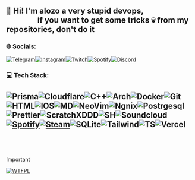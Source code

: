 ## 👋 Hi! I'm alozo a very stupid devops,<br>&emsp;&emsp;&emsp;&emsp;if you want to get some tricks 💀 from my repositories, don't do it
### 🌐 Socials:
[![Telegram](https://ziadoua.github.io/m3-Markdown-Badges/badges/Telegram/telegram1.svg)](https://t.me/alozoOOF)[![Instagram](https://ziadoua.github.io/m3-Markdown-Badges/badges/Instagram/instagram3.svg)](https://instagram.com/alozooof)[![Twitch](https://ziadoua.github.io/m3-Markdown-Badges/badges/Twitch/twitch1.svg)](https://twitch.tv/alozooff)[![Spotify](https://ziadoua.github.io/m3-Markdown-Badges/badges/Spotify/spotify3.svg)](https://spotify-github-profile.kittinanx.com/api/view?uid=q42pammpdcvzg0s79497hjbua&redirect=true)[![Discord](https://ziadoua.github.io/m3-Markdown-Badges/badges/Discord/discord1.svg)](https://discord.gg/6HyNhjQupn)

### 💻 Tech Stack:
![Prisma](https://ziadoua.github.io/m3-Markdown-Badges/badges/Prisma/prisma1.svg)![Cloudflare](https://ziadoua.github.io/m3-Markdown-Badges/badges/Cloudflare/cloudflare3.svg)![C++](https://ziadoua.github.io/m3-Markdown-Badges/badges/C++/c++1.svg)![Arch](https://ziadoua.github.io/m3-Markdown-Badges/badges/Arch/arch3.svg)![Docker](https://ziadoua.github.io/m3-Markdown-Badges/badges/Docker/docker1.svg)![Git](https://ziadoua.github.io/m3-Markdown-Badges/badges/Git/git3.svg)![HTML](https://ziadoua.github.io/m3-Markdown-Badges/badges/HTML/html1.svg)![IOS](https://ziadoua.github.io/m3-Markdown-Badges/badges/iOS/ios3.svg)![MD](https://ziadoua.github.io/m3-Markdown-Badges/badges/Markdown/markdown1.svg)![NeoVim](https://ziadoua.github.io/m3-Markdown-Badges/badges/Neovim/neovim3.svg)![Ngnix](https://ziadoua.github.io/m3-Markdown-Badges/badges/NGINX/nginx1.svg)![Postrgesql](https://ziadoua.github.io/m3-Markdown-Badges/badges/PostgreSQL/postgresql3.svg)![Prettier](https://ziadoua.github.io/m3-Markdown-Badges/badges/Prettier/prettier1.svg
)![ScratchXDDD](https://ziadoua.github.io/m3-Markdown-Badges/badges/Scratch/scratch3.svg)![SH](https://ziadoua.github.io/m3-Markdown-Badges/badges/Shell/shell1.svg)![Soundcloud](https://ziadoua.github.io/m3-Markdown-Badges/badges/Soundcloud/soundcloud3.svg)[![Spotify](https://ziadoua.github.io/m3-Markdown-Badges/badges/Spotify/spotify1.svg)](https://spotify-github-profile.kittinanx.com/api/view?uid=q42pammpdcvzg0s79497hjbua&redirect=true)[![Steam](https://ziadoua.github.io/m3-Markdown-Badges/badges/Steam/steam3.svg)](https://steamcommunity.com/id/ALoZo/)![SQLite](https://ziadoua.github.io/m3-Markdown-Badges/badges/SQLite/sqlite1.svg)![Tailwind](https://ziadoua.github.io/m3-Markdown-Badges/badges/TailwindCSS/tailwindcss3.svg)![TS](https://ziadoua.github.io/m3-Markdown-Badges/badges/TypeScript/typescript1.svg)![Vercel](https://ziadoua.github.io/m3-Markdown-Badges/badges/Vercel/vercel3.svg)<br>
<br>
---
<br>

> [!IMPORTANT]
> [![WTFPL](http://www.wtfpl.net/download/wtfpl-badge-3/)](http://www.wtfpl.net)
